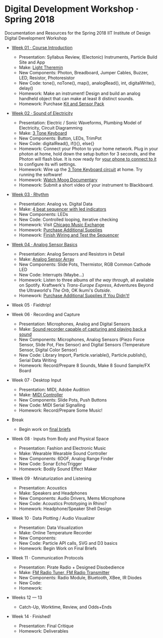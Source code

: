 # Digital Development Workshop · Spring 2018
Documentation and Resources for the Spring 2018 IIT Institute of Design Digital Development Workshop

- [Week 01 · Course Introduction](week01/README.md) 	
	
	- Presentation: Syllabus Review, (Electonic) Instruments, Particle Build Site and App
	- Make: [Light Theremin](week01/exercise.md)
	- New Components: Photon, Breadboard, Jumper Cables, Buzzer, LED, Resistor, Photoresistor
	- New Code: tone(), noTone(), map(), analogRead(), int, digitalWrite(), delay()
	- Homework: Make an instrument! Design and build an analog handheld object that can make at least 8 distinct sounds.
	- Homework: Purchase [Kit and Sensor Pack](https://www.amazon.com/Elegoo-Electronics-Potentiometer-tie-points-Breadboard/dp/B01ERPEMAC/ref=sr_1_3?ie=UTF8&qid=1516139490&sr=8-3&keywords=electronics+kit)

- [Week 02 · Sound of Electricity](week02/README.md) 	
	- Presentation: Electric / Sonic Waveforms, Plumbing Model of Electricity, Circuit Diagramming
	- Make: [3 Tone Keyboard](week02/exercise.md)
	- New Components: Button, LEDs, TrimPot
	- New Code: digitalRead(), if(){}, else{}
	- Homework: Connect your Photon to your home network. Plug in your photon at home, hold down the setup button for 3 seconds, and the Photon will flash blue. It is now ready for [your phone to connect to it](https://docs.particle.io/guide/getting-started/start/photon/) to configure its wifi settings. 
	- Homework: Wire up the [3 Tone Keyboard circuit](week02/exercise.md) at home. Try running the software! 
	- Homework: [Watch Moog Documentary](https://www.youtube.com/watch?v=XRg8R-00mjs)
	- Homework: Submit a short video of your instrument to Blackboard.

- [Week 03 · Rhythm](week03/README.md) 	
	- Presentation: Analog vs. Digital Data
	- Make: [4 beat sequencer with led indicators](week03/exercise.md)
	- New Components: LEDs
	- New Code: Controlled looping, iterative checking
	- Homework: Visit [Chicago Music Exchange](https://www.chicagomusicexchange.com)
	- Homework: [Purchase Additional Supplies](https://www.adafruit.com/wishlists/455653)
	- Homework: [Finish Wiring and Test the Sequencer](week03/exercise.md)

- [Week 04 · Analog Sensor Basics](week04/README.md) 	
	- Presentation: Analog Sensors and Resistors in Detail
	- Make: [Analog Sensor Array](week04/exercise.md)
	- New Components: Slide Pots, Thermistor, RGB Common Cathode LED
	- New Code: Interrupts (Maybe...)
	- Homework: Listen to three albums *all the way through*, all available on Spotify. Kraftwerk's *Trans-Europe Express*, Adventures Beyond the Ultraworld's *The Orb*, OK Ikumi's *Outside*. 
	- Homework: [Purchase Additional Supplies If You Didn't!](https://www.adafruit.com/wishlists/455653)

- Week 05 · Fieldtrip!

 - Week 06 · Recording and Capture 	
	- Presentation: Microphones, Analog and Digital Sensors
	- Make: [Sound recorder capable of capturing and playing back a sound](http://www.instructables.com/id/Arduino-Audio-Input/)
	- New Components: Microphones, Analog Sensors (Piezo Force Sensor, Slide Pot, Flex Sensor) and Digital Sensors (Temperature Sensor, Digital Color Sensor)
	- New Code: Library Import, Particle.variable(), Particle.publish(), Serial Data Writing
	- Homework: Record/Prepare 8 Sounds, Make 8 Sound Sample/FX Board

 - Week 07 · Desktop Input
	- Presentation: MIDI, Adobe Audition
	- Make: [MIDI Controller](http://www.instructables.com/id/Arduino-MIDI-Controller/)
	- New Components: Slide Pots, Push Buttons
	- New Code: MIDI Serial Signalling
	- Homework: Record/Prepare Some Music!


- Break 
	- Begin work on [final briefs](briefs.md) 

- Week 08 · Inputs from Body and Physical Space
	- Presentation: Fashion and Electronic Music
	- Make: Wearable Wearable Sound Controller
	- New Components: 6DOF, Analog Range Finder
	- New Code: Sonar Echo/Trigger
	- Homework: Bodily Sound Effect Maker 

- Week 09 · Miniaturization and Listening
	- Presentation: Acoustics
	- Make: Speakers and Headphones
	- New Components: Audio Drivers, Mems Microphone
	- New Code: Acoustics Prototyping in Rhino?
	- Homework: Headphone/Speaker Shell Design

- Week 10 · Data Plotting / Audio Visualizer
	- Presentation: Data Visualization
	- Make: Online Temperature Recorder
	- New Components: 
	- New Code: Particle API calls, SVG and D3 basics
	- Homework: Begin Work on Final Briefs

- Week 11 · Communication Protocols
	- Presentation: Pirate Radio + Designed Disobedience
	- Make: [FM Radio Tuner, FM Radio Transmitter](https://create.arduino.cc/projecthub/nickthegreek82/arduino-tea5767-fm-radio-receiver-543480)
	- New Components: Radio Module, Bluetooth, XBee, IR Diodes
	- New Code: 
	- Homework: 

- Weeks 12 — 13
	- Catch-Up, Worktime, Review, and Odds+Ends

- Week 14 · Finished!
	- Presentation: Final Critique
	- Homework: Deliverables


